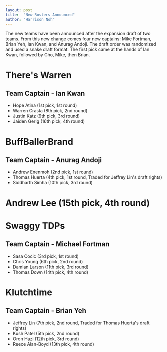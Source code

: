 ```yaml
---
layout: post
title:  "New Rosters Announced"
author: "Harrison Noh"
---
```


The new teams have been announced after the expansion draft of two teams. From this new change comes four new captains: Mike Fortman, Brian Yeh, Ian Kwan, and Anurag Andoji. The draft order was randomized and used a snake draft format. The first pick came at the hands of Ian Kwan, followed by Cho, Mike, then Brian.

# There's Warren
## Team Captain - Ian Kwan
* Hope Atina  (1st pick, 1st round)
* Warren Crasta (8th pick, 2nd round)
* Justin Katz (9th pick, 3rd round)
* Jaiden Gerig (16th pick, 4th round)

# BuffBallerBrand
## Team Captain - Anurag Andoji
* Andrew Enenmoh (2nd pick, 1st round)
* Thomas Huerta (4th pick, 1st round, Traded for Jeffrey Lin's draft rights)
* Siddharth Simha (10th pick, 3rd round)
# Andrew Lee (15th pick, 4th round)

# Swaggy TDPs
## Team Captain - Michael Fortman
* Sasa Cocic (3rd pick, 1st round)
* Chris Young (6th pick, 2nd round)
* Damian Larson (11th pick, 3rd round)
* Thomas Down (14th pick, 4th round)

# Klutchtime
## Team Captain - Brian Yeh
* Jeffrey Lin (7th pick, 2nd round, Traded for Thomas Huerta's draft rights)
* Kush Patel (5th pick, 2nd round)
* Oron Hazi (12th pick, 3rd round)
* Reece Alan-Boyd (13th pick, 4th round)
